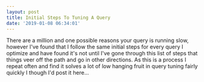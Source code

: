 ```yaml
---
layout: post
title: Initial Steps To Tuning A Query
date: '2019-01-08 06:34:01'
---
```

There are a million and one possible reasons your query is running slow, however I've found that I follow the same initial steps for every query I optimize and have found it's not until I've gone through this list of steps that things veer off the path and go in other directions. As this is a process I repeat often and find it solves a lot of low hanging fruit in query tuning fairly quickly I though I'd post it here...


